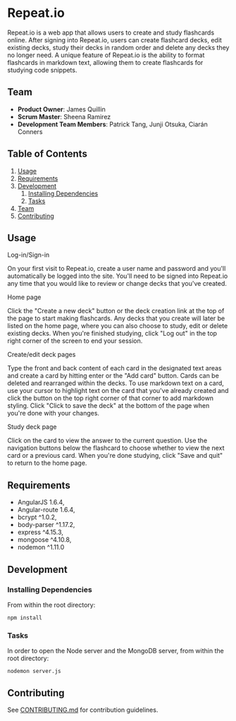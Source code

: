 # Repeat.io

Repeat.io is a web app that allows users to create and study flashcards online. After signing into Repeat.io, users can create flashcard decks, edit existing decks, study their decks in random order and delete any decks they no longer need. A unique feature of Repeat.io is the ability to format flashcards in markdown text, allowing them to create flashcards for studying code snippets.

## Team

  - __Product Owner__: James Quillin
  - __Scrum Master__: Sheena Ramirez
  - __Development Team Members__: Patrick Tang, Junji Otsuka, Ciarán Conners

## Table of Contents

1. [Usage](#Usage)
2. [Requirements](#requirements)
3. [Development](#development)
    1. [Installing Dependencies](#installing-dependencies)
    2. [Tasks](#tasks)
4. [Team](#team)
5. [Contributing](#contributing)

## Usage

Log-in/Sign-in

On your first visit to Repeat.io, create a user name and password and you'll automatically be logged into the site. You'll need to be signed into Repeat.io any time that you would like to review or change decks that you've created.

Home page

Click the "Create a new deck" button or the deck creation link at the top of the page to start making flashcards. Any decks that you create will later be listed on the home page, where you can also choose to study, edit or delete existing decks. When you're finished studying, click "Log out" in the top right corner of the screen to end your session.

Create/edit deck pages

Type the front and back content of each card in the designated text areas and create a card by hitting enter or the "Add card" button. Cards can be deleted and rearranged within the decks. To use markdown text on a card, use your cursor to highlight text on the card that you've already created and click the button on the top right corner of that corner to add markdown styling. Click "Click to save the deck" at the bottom of the page when you're done with your changes.

Study deck page

Click on the card to view the answer to the current question. Use the navigation buttons below the flashcard to choose whether to view the next card or a previous card. When you're done studying, click "Save and quit" to return to the home page.

## Requirements

- AngularJS 1.6.4,
- Angular-route 1.6.4,
- bcrypt ^1.0.2,
- body-parser ^1.17.2,
- express ^4.15.3,
- mongoose ^4.10.8,
- nodemon ^1.11.0

## Development

### Installing Dependencies

From within the root directory:

```
npm install

```
### Tasks

In order to open the Node server and the MongoDB server, from within the root directory:

```
nodemon server.js

```

## Contributing

See [CONTRIBUTING.md](CONTRIBUTING.md) for contribution guidelines.
